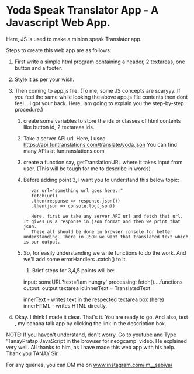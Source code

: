 # Yoda Speak Translator App - A Javascript Web App.

Here, JS is used to make a minion speak Translator app.

 Steps to create this web app are as follows:

1. First write a simple html program containing a header, 2 textareas, one button and a footer.

1. Style it as per your wish.

1. Then coming to app.js file. (To me, some JS concepts are scaryyy..If you feel the same while looking the above app.js file contents then dont feel... I got your back. Here, Iam going to explain you the step-by-step procedure.)

     1. create some variables to store the ids or classes of html contents like button id, 2 textareas ids.
     2. Take a server API url. Here, I used https://api.funtranslations.com/translate/yoda.json
        You can find many APIs at funtranslations.com
     3. create a function say, getTranslationURL where it takes input from user. (This will be tough for me to describe in words)
     4. Before adding point 3, I want you to understand this below topic:
              
               var url="something url goes here.."
               fetch(url)
               .then(response => response.json())
               .then(json => console.log(json))

               Here, first we take any server API url and fetch that url. It gives us a response in json format and then we print that json.
               These all should be done in browser console for better understanding. There in JSON we want that translated text which is our output.

     5. So, for easily understanding we write functions to do the work. And we'll add some errorHandlers .catch() to it.

        1. Brief steps for 3,4,5 points will be:
         
         input:           someURL?text='Iam hungry'
         processing:      fetch()....functions
         output:          output textarea id.innerText = TranslatedText

         innerText - writes text in the respected  textarea box (here)
         innerHTML - writes HTML directly.

1. Okay. I think I made it clear. That's it. You are ready to go. And also, test , my banana talk app by clicking the link in the description box.

NOTE: If you haven't understand, don't worry. Go to youtube and Type 'TanayPratap JavaScript in the browser for neogcamp' video. He explained very well. All thanks to him, as I have made this web app with his help. Thank you TANAY Sir.

For any queries, you can DM me on www.instagram.com/im__sabiya/

